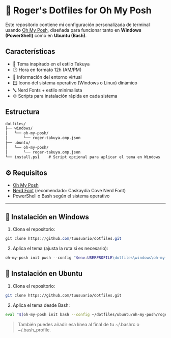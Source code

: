 # 🎨 Roger's Dotfiles for Oh My Posh

Este repositorio contiene mi configuración personalizada de terminal usando [Oh My Posh](https://ohmyposh.dev/), diseñada para funcionar tanto en **Windows (PowerShell)** como en **Ubuntu (Bash)**.

## Características

- 💠 Tema inspirado en el estilo Takuya
- 🕒 Hora en formato 12h (AM/PM)
- 🧠 Información del entorno virtual
- 🪟 Icono del sistema operativo (Windows o Linux) dinámico
- 🔤 Nerd Fonts + estilo minimalista
- ⚙️ Scripts para instalación rápida en cada sistema

## Estructura

```markdown
dotfiles/
├── windows/
│   └── oh-my-posh/
│       └── roger-takuya.omp.json
├── ubuntu/
│   └── oh-my-posh/
│       └── roger-takuya.omp.json
└── install.ps1    # Script opcional para aplicar el tema en Windows
```

## ⚙️ Requisitos

- [Oh My Posh](https://ohmyposh.dev/docs/installation)
- [Nerd Font](https://www.nerdfonts.com/font-downloads) (recomendado: Caskaydia Cove Nerd Font)
- PowerShell o Bash según el sistema operativo

---

## 🚀 Instalación en Windows

1. Clona el repositorio:

```powershell
git clone https://github.com/tuusuario/dotfiles.git
```

2. Aplica el tema (ajusta la ruta si es necesario):
```powershell
oh-my-posh init pwsh --config "$env:USERPROFILE\dotfiles\windows\oh-my-posh\roger-takuya.omp.json" | Invoke-Expression
```

## 🐧 Instalación en Ubuntu
1. Clona el repositorio:
```bash
git clone https://github.com/tuusuario/dotfiles.git
```
2. Aplica el tema desde Bash:
```bash
eval "$(oh-my-posh init bash --config ~/dotfiles/ubuntu/oh-my-posh/roger-takuya.omp.json)"
```
> También puedes añadir esa línea al final de tu ~/.bashrc o ~/.bash_profile.
